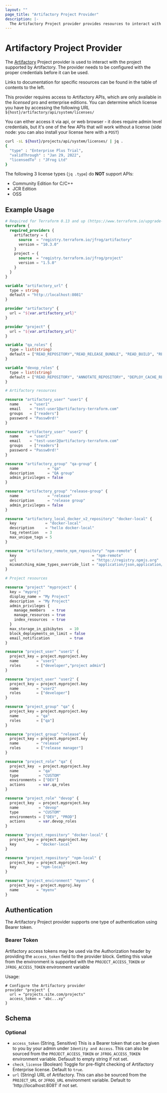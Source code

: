 ```yaml
---
layout: ""
page_title: "Artifactory Project Provider"
description: |-
  The Artifactory Project provider provides resources to interact with project supported by Artifactory.
---
```


# Artifactory Project Provider

The [Artifactory](https://jfrog.com/artifactory/) Project provider is used to interact with the project supported by Artifactory. The provider needs to be configured with the proper credentials before it can be used.

Links to documentation for specific resources can be found in the table of contents to the left.

This provider requires access to Artifactory APIs, which are only available in the _licensed_ pro and enterprise editions. You can determine which license you have by accessing the following URL `${host}/artifactory/api/system/licenses/`

You can either access it via api, or web browser - it does require admin level credentials, but it's one of the few APIs that will work without a license (side node: you can also install your license here with a `POST`)

```bash
curl -sL ${host}/projects/api/system/licenses/ | jq .
{
  "type" : "Enterprise Plus Trial",
  "validThrough" : "Jan 29, 2022",
  "licensedTo" : "JFrog Ltd"
}
```

The following 3 license types (`jq .type`) do **NOT** support APIs:
- Community Edition for C/C++
- JCR Edition
- OSS

## Example Usage

```terraform
# Required for Terraform 0.13 and up (https://www.terraform.io/upgrade-guides/0-13.html)
terraform {
  required_providers {
    artifactory = {
      source  = "registry.terraform.io/jfrog/artifactory"
      version = "10.3.0"
    }
    project = {
      source  = "registry.terraform.io/jfrog/project"
      version = "1.5.0"
    }
  }
}

variable "artifactory_url" {
  type = string
  default = "http://localhost:8081"
}

provider "artifactory" {
  url = "${var.artifactory_url}"
}

provider "project" {
  url = "${var.artifactory_url}"
}

variable "qa_roles" {
  type = list(string)
  default = ["READ_REPOSITORY","READ_RELEASE_BUNDLE", "READ_BUILD", "READ_SOURCES_PIPELINE", "READ_INTEGRATIONS_PIPELINE", "READ_POOLS_PIPELINE", "TRIGGER_PIPELINE"]
}

variable "devop_roles" {
  type = list(string)
  default = ["READ_REPOSITORY", "ANNOTATE_REPOSITORY", "DEPLOY_CACHE_REPOSITORY", "DELETE_OVERWRITE_REPOSITORY", "TRIGGER_PIPELINE", "READ_INTEGRATIONS_PIPELINE", "READ_POOLS_PIPELINE", "MANAGE_INTEGRATIONS_PIPELINE", "MANAGE_SOURCES_PIPELINE", "MANAGE_POOLS_PIPELINE", "READ_BUILD", "ANNOTATE_BUILD", "DEPLOY_BUILD", "DELETE_BUILD",]
}

# Artifactory resources

resource "artifactory_user" "user1" {
  name     = "user1"
  email    = "test-user1@artifactory-terraform.com"
  groups   = ["readers"]
  password = "Passw0rd!"
}

resource "artifactory_user" "user2" {
  name     = "user2"
  email    = "test-user2@artifactory-terraform.com"
  groups   = ["readers"]
  password = "Passw0rd!"
}

resource "artifactory_group" "qa-group" {
  name             = "qa"
  description      = "QA group"
  admin_privileges = false
}

resource "artifactory_group" "release-group" {
  name             = "release"
  description      = "release group"
  admin_privileges = false
}

resource "artifactory_local_docker_v2_repository" "docker-local" {
  key             = "docker-local"
  description     = "hello docker-local"
  tag_retention   = 3
  max_unique_tags = 5
}

resource "artifactory_remote_npm_repository" "npm-remote" {
  key                                  = "npm-remote"
  url                                  = "https://registry.npmjs.org"
  mismatching_mime_types_override_list = "application/json,application/xml"
}

# Project resources

resource "project" "myproject" {
  key = "myproj"
  display_name = "My Project"
  description  = "My Project"
  admin_privileges {
    manage_members   = true
    manage_resources = true
    index_resources  = true
  }
  max_storage_in_gibibytes   = 10
  block_deployments_on_limit = false
  email_notification         = true
}

resource "project_user" "user1" {
  project_key = project.myproject.key
  name        = "user1"
  roles       = ["developer","project admin"]
}

resource "project_user" "user2" {
  project_key = project.myproject.key
  name        = "user2"
  roles       = ["developer"]
}

resource "project_group" "qa" {
  project_key = project.myproject.key
  name        = "qa"
  roles       = ["qa"]
}

resource "project_group" "release" {
  project_key = project.myproject.key
  name        = "release"
  roles       = ["release manager"]
}

resource "project_role" "qa" {
  project_key  = project.myproject.key
  name         = "qa"
  type         = "CUSTOM"
  environments = ["DEV"]
  actions      = var.qa_roles
}

resource "project_role" "devop" {
  project_key  = project.myproject.key
  name         = "devop"
  type         = "CUSTOM"
  environments = ["DEV", "PROD"]
  actions      = var.devop_roles
}

resource "project_repository" "docker-local" {
  project_key = project.myproject.key
  key         = "docker-local"
}

resource "project_repository" "npm-local" {
  project_key = project.myproject.key
  key         = "npm-local"
}

resource "project_environment" "myenv" {
  project_key = project.myproj.key
  name        = "myenv"
}
```

## Authentication

The Artifactory Project provider supports one type of authentication using Bearer token.

### Bearer Token

Artifactory access tokens may be used via the Authorization header by providing the `access_token` field to the provider block. Getting this value from the environment is supported with the `PROJECT_ACCESS_TOKEN` or `JFROG_ACCESS_TOKEN` environment variable

Usage:
```hcl
# Configure the Artifactory provider
provider "project" {
  url = "projects.site.com/projects"
  access_token = "abc...xy"
}
```

<!-- schema generated by tfplugindocs -->
## Schema

### Optional

- `access_token` (String, Sensitive) This is a Bearer token that can be given to you by your admin under `Identity and Access`. This can also be sourced from the `PROJECT_ACCESS_TOKEN` or `JFROG_ACCESS_TOKEN` environment variable. Defauult to empty string if not set.
- `check_license` (Boolean) Toggle for pre-flight checking of Artifactory Enterprise license. Default to `true`.
- `url` (String) URL of Artifactory. This can also be sourced from the `PROJECT_URL` or `JFROG_URL` environment variable. Default to 'http://localhost:8081' if not set.
